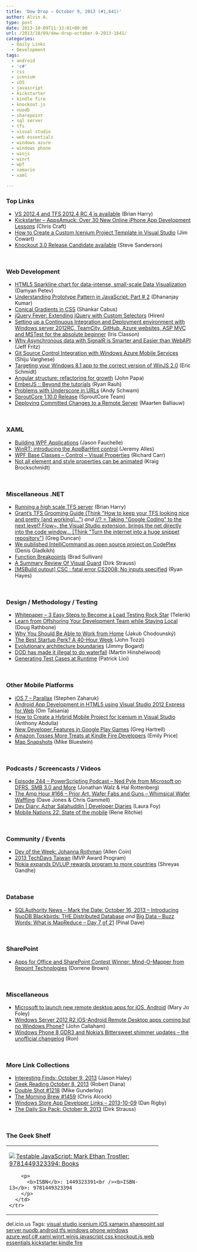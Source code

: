 ```yaml
---
title: 'Dew Drop – October 9, 2013 (#1,641)'
author: Alvin A.
type: post
date: 2013-10-09T11:33:01+00:00
url: /2013/10/09/dew-drop-october-9-2013-1641/
categories:
  - Daily Links
  - Development
tags:
  - android
  - 'c#'
  - css
  - icenium
  - iOS
  - javascript
  - kickstarter
  - kindle fire
  - knockout.js
  - nuodb
  - sharepoint
  - sql server
  - tfs
  - visual studio
  - web essentials
  - windows azure
  - windows phone
  - winjs
  - winrt
  - wpf
  - xamarin
  - xaml

---
```

### <a name="top"></a>Top Links

  * <a href="http://blogs.msdn.com/b/bharry/archive/2013/10/08/vs-2012-4-and-tfs-2012-4-rc-4-is-available.aspx" target="_blank">VS 2012.4 and TFS 2012.4 RC 4 is available</a> (Brian Harry)
  * [Kickstarter &#8211; AppsAmuck: Over 30 New Online iPhone App Development Lessons][1] (Chris Craft)
  * <a href="http://www.icenium.com/blog/icenium-team-blog/2013/10/08/how-to-create-a-custom-icenium-project-template-in-visual-studio" target="_blank">How to Create a Custom Icenium Project Template in Visual Studio</a> (Jim Cowart)
  * <a href="http://feeds.codeville.net/~r/SteveCodeville/~3/Ia6ztLUmrGc/" target="_blank">Knockout 3.0 Release Candidate available</a> (Steve Sanderson)

&#160;

### <a name="web"></a>Web Development

  * <a href="http://www.infragistics.com/community/blogs/damyan_petev/archive/2013/10/08/html5-sparkline-chart-for-data-intense-small-scale-data-visualization.aspx" target="_blank">HTML5 Sparkline chart for data-intense, small-scale Data Visualization</a> (Damyan Petev)
  * <a href="http://debugmode.net/2013/10/09/understanding-prototype-pattern-in-javascript-part-2/" target="_blank">Understanding Prototype Pattern in JavaScript: Part # 2</a> (Dhananjay Kumar)
  * <a href="http://css-tricks.com/conical-gradients-css/" target="_blank">Conical Gradients in CSS</a> (Shankar Cabus)
  * <a href="http://blogs.quovantis.com/hiren/2013/10/jquery-fever-extending-jquery-with-custom-selectors/?utm_source=rss&utm_medium=rss&utm_campaign=jquery-fever-extending-jquery-with-custom-selectors" target="_blank">jQuery Fever: Extending jQuery with Custom Selectors</a> (Hiren)
  * <a href="http://irisclasson.com/2013/10/08/setting-up-a-continuous-integration-and-deployment-environment-with-windows-server-2012rc-teamcity-github-azure-websites-asp-mvc-and-mstest-for-the-absolute-beginner/" target="_blank">Setting up a Continuous Integration and Deployment environment with Windows server 2012RC, TeamCity, GitHub, Azure websites, ASP MVC and MSTest for the absolute beginner</a> (Iris Classon)
  * <a href="http://feedproxy.google.com/~r/Telerik/~3/jgAEKIEfIWQ/async-data-with-signalr" target="_blank">Why Asynchronous data with SignalR is Smarter and Easier than WebAPI</a> (Jeff Fritz)
  * <a href="http://feedproxy.google.com/~r/ShijuVBlog/~3/alodpDGJuM4/git-source-control-integration-with-windows-azure-mobile-services.aspx" target="_blank">Git Source Control Integration with Windows Azure Mobile Services</a> (Shiju Varghese)
  * <a href="http://blogs.windows.com/windows/b/appbuilder/archive/2013/10/08/targeting-your-windows-8-1-app-to-the-correct-version-of-winjs-2-0.aspx" target="_blank">Targeting your Windows 8.1 app to the correct version of WinJS 2.0</a> (Eric Schmidt)
  * <a href="http://blog.pluralsight.com/2013/10/08/angular-structure-refactoring-for-growth/" target="_blank">Angular structure: refactoring for growth</a> (John Papa)
  * <a href="http://feedproxy.google.com/~r/LosTechies/~3/xuxUv1k53Uw/" target="_blank">EmberJS :: Beyond the tutorials</a> (Ryan Rauh)
  * <a href="http://www.schwammysays.net/problems-with-underscore-in-urls/" target="_blank">Problems with Underscore in URLs</a> (Andy Schwam)
  * <a href="http://feedproxy.google.com/~r/Sproutcore-BlogPosts/~3/6ZMT6ewsOfQ/" target="_blank">SproutCore 1.10.0 Release</a> (SproutCore Team)
  * <a href="http://blog.jetbrains.com/phpstorm/2013/10/deploying-committed-changes-to-a-remote-server/?utm_source=rss&utm_medium=rss&utm_campaign=deploying-committed-changes-to-a-remote-server" target="_blank">Deploying Committed Changes to a Remote Server</a> (Maarten Balliauw)

&#160;

### <a name="silverlight"></a>XAML

  * <a href="http://www.mindscapehq.com/blog/index.php/2013/10/08/building-wpf-applications/" target="_blank">Building WPF Applications</a> (Jason Fauchelle)
  * <a href="http://www.japf.fr/2013/10/winrt-introducing-the-appbarhint-control/" target="_blank">WinRT: introducing the AppBarHint control</a> (Jeremy Alles)
  * <a href="http://feedproxy.google.com/~r/BlackwaspLatestAdditions/~3/EWJCSGUwTxg/RSSLanding.aspx" target="_blank">WPF Base Classes &#8211; Control &#8211; Visual Properties</a> (Richard Carr)
  * <a href="http://kraigbrockschmidt.com/blog/?p=1148" target="_blank">Not all element and style properties can be animated</a> (Kraig Brockschmidt)

&#160;

### <a name="dotnet"></a>Miscellaneous .NET

  * <a href="http://blogs.msdn.com/b/bharry/archive/2013/10/08/running-a-high-scale-tfs-server.aspx" target="_blank">Running a high scale TFS server</a> (Brian Harry)
  * <a href="http://coolthingoftheday.blogspot.com/2013/10/grant-tfs-grooming-guide-think-to-keep.html" target="_blank">Grant&#8217;s TFS Grooming Guide (Think "How to keep your TFS looking nice and pretty [and working]&#8230;")</a> _and_ <a href="http://coolthingoftheday.blogspot.com/2013/10/taking-coding-to-next-level-flow-visual.html" target="_blank">//? = Taking "Google Coding" to the next level? Flow~, the Visual Studio extension, brings the net directly into the code window&#8230; [Think "Turn the internet into a huge snippet repository"]</a> (Greg Duncan)
  * <a href="http://feedproxy.google.com/~r/outcoldman_en/~3/V0JiJ_g8f3Y/337" target="_blank">We published IntelliCommand as open source project on CodePlex</a> (Denis Gladkikh)
  * <a href="http://blogs.msdn.com/b/visualstudioalm/archive/2013/10/08/function-breakpoints.aspx" target="_blank">Function Breakpoints</a> (Brad Sullivan)
  * <a href="http://www.codeproject.com/Articles/663579/A-Summary-Review-Of-Visual-Guard" target="_blank">A Summary Review Of Visual Guard</a> (Dirk Strauss)
  * <a href="http://feedproxy.google.com/~r/blogryanhayesnet/~3/VZlPLI_brwU/" target="_blank">[MSBuild output] CSC : fatal error CS2008: No inputs specified</a> (Ryan Hayes)

&#160;

### <a name="design"></a>Design / Methodology / Testing

  * [Whitepaper &#8211; 3 Easy Steps to Become a Load Testing Rock Star][2] (Telerik)
  * <a href="http://feedproxy.google.com/~r/DiaryOfANinja/~3/j9gXTDTJFME/learn-from-offshoring-your-development-team-while-staying-local" target="_blank">Learn from Offshoring Your Development Team while Staying Local</a> (Doug Rathbone)
  * <a href="http://chodounsky.net/2013/10/09/why-you-should-be-able-to-work-from-home/" target="_blank">Why You Should Be Able to Work from Home</a> (Jakub Chodounský)
  * <a href="http://feeds.mashable.com/~r/Mashable/~3/Rc0j_9jyxmk/" target="_blank">The Best Startup Perk? A 40-Hour Week</a> (John Tozzi)
  * <a href="http://feedproxy.google.com/~r/LosTechies/~3/mYDZo81_rZo/" target="_blank">Evolutionary architecture boundaries</a> (Jimmy Bogard)
  * <a href="http://nakedalm.com/dod-has-made-it-illegal-to-do-waterfall/" target="_blank">DOD has made it illegal to do waterfall</a> (Martin Hinshelwood)
  * <a href="http://feedproxy.google.com/~r/LosTechies/~3/ky-tY_rgDLg/" target="_blank">Generating Test Cases at Runtime</a> (Patrick Lioi)

&#160;

### <a name="mobile"></a>Other Mobile Platforms

  * <a href="http://www.infragistics.com/community/blogs/stevez/archive/2013/10/08/ios-7-parallax.aspx" target="_blank">iOS 7 &#8211; Parallax</a> (Stephen Zaharuk)
  * <a href="http://feedproxy.google.com/~r/geekswithblogs/~3/UExHkeyM8oY/android-app-development-in-html5-using-visual-studio-2012-express.aspx" target="_blank">Android App Development in HTML5 using Visual Studio 2012 Express for Web</a> (Om Talsania)
  * <a href="http://feedproxy.google.com/~r/Telerik/~3/-J-nZFhmbEo/how-to-create-a-hybrid-mobile-project-for-icenium-in-visual-studio" target="_blank">How to Create a Hybrid Mobile Project for Icenium in Visual Studio</a> (Anthony Abdulla)
  * <a href="http://feedproxy.google.com/~r/blogspot/hsDu/~3/2s_ff_060oI/new-developer-features-in-google-play.html" target="_blank">New Developer Features in Google Play Games</a> (Greg Hartrell)
  * <a href="http://feeds.mashable.com/~r/Mashable/~3/_ww6647b9E4/" target="_blank">Amazon Tosses More Treats at Kindle Fire Developers</a> (Emily Price)
  * <a href="http://blog.xamarin.com/map-snapshots/" target="_blank">Map Snapshots</a> (Mike Bluestein)

&#160;

### <a name="podcasts"></a>Podcasts / Screencasts / Videos

  * <a href="http://feedproxy.google.com/~r/Powerscripting/~3/B1ZrG691ojo/episode-244-power-scripting-podcast-ned-pyle-from-microsoft-on-dfrs-smb-3-0-and-more" target="_blank">Episode 244 &#8211; PowerScripting Podcast &#8211; Ned Pyle from Microsoft on DFRS, SMB 3.0 and More</a> (Jonathan Walz & Hal Rottenberg)
  * <a href="http://feedproxy.google.com/~r/TheAmpHour/~3/CP4mNFHgzXM/" target="_blank">The Amp Hour #166 – Prior Art, Wafer Fabs and Guns – Whimsical Wafer Waffling</a> (Dave Jones & Chris Gammell)
  * <a href="http://channel9.msdn.com/Series/Developer-Diaries/Dev-Diary-Azhar-Salahuddin" target="_blank">Dev Diary: Azhar Salahuddin | Developer Diaries</a> (Laura Foy)
  * <a href="http://feedproxy.google.com/~r/wmexperts/~3/DN41vJ9jtok/story01.htm" target="_blank">Mobile Nations 22: State of the mobile</a> (Rene Ritchie)

&#160;

### <a name="events"></a>Community / Events

  * <a href="http://feeds.dzone.com/~r/zones/agile/~3/wvqlXsfTgW4/dev-week-johanna-rothman" target="_blank">Dev of the Week: Johanna Rothman</a> (Allen Coin)
  * <a href="http://blogs.msdn.com/b/mvpawardprogram/archive/2013/10/08/2013-techdays-taiwan.aspx" target="_blank">2013 TechDays Taiwan</a> (MVP Award Program)
  * <a href="http://feedproxy.google.com/~r/neowin-main/~3/0O3DiDw-e-Q/story01.htm" target="_blank">Nokia expands DVLUP rewards program to more countries</a> (Shreyas Gandhe)

&#160;

### <a name="sql"></a>Database

  * <a href="http://blog.sqlauthority.com/2013/10/08/sqlauthority-news-mark-the-date-october-16-2013-introducing-nuodb-blackbirds-the-distributed-database/" target="_blank">SQLAuthority News – Mark the Date: October 16, 2013 – Introducing NuoDB Blackbirds: THE Distributed Database</a> _and_ <a href="http://blog.sqlauthority.com/2013/10/09/big-data-buzz-words-what-is-mapreduce-day-7-of-21/" target="_blank">Big Data – Buzz Words: What is MapReduce – Day 7 of 21</a> (Pinal Dave)

&#160;

### <a name="sp"></a>SharePoint

  * <a href="http://blogs.msdn.com/b/officeapps/archive/2013/10/08/apps-for-office-and-sharepoint-contest-winner-mind-o-mapper-from-repoint-technologies.aspx" target="_blank">Apps for Office and SharePoint Contest Winner: Mind-O-Mapper from Repoint Technologies</a> (Dorrene Brown)

&#160;

### <a name="misc"></a>Miscellaneous

  * <a href="http://www.zdnet.com/microsoft-to-launch-new-remote-desktop-apps-for-ios-android-7000021660/" target="_blank">Microsoft to launch new remote desktop apps for iOS, Android</a> (Mary Jo Foley)
  * <a href="http://feedproxy.google.com/~r/neowin-main/~3/i-eHBikO9qg/story01.htm" target="_blank">Windows Server 2012 R2 iOS-Android Remote Desktop apps coming but no Windows Phone?</a> (John Callaham)
  * <a href="http://feedproxy.google.com/~r/winbetadotorg/~3/B4qsD9auyI0/windows-phone-8-gdr3-and-nokias-bittersweet-shimmer-updates-unofficial-changelog" target="_blank">Windows Phone 8 GDR3 and Nokia&#8217;s Bittersweet shimmer updates &#8211; the unofficial changelog</a> (Ron)

&#160;

### <a name="links"></a>More Link Collections

  * <a href="http://jasonhaley.com/blog/post/2013/10/09/Interesting-Finds-October-9-2013.aspx" target="_blank">Interesting Finds: October 9, 2013</a> (Jason Haley)
  * <a href="http://feeds.regulargeek.com/~r/RegularGeek/~3/62MYLuQJZgg/" target="_blank">Geek Reading October 8, 2013</a> (Robert Diana)
  * <a href="http://afreshcup.com/home/2013/10/9/double-shot-1218.html" target="_blank">Double Shot #1218</a> (Mike Gunderloy)
  * <a href="http://feedproxy.google.com/~r/ReflectivePerspective/~3/LPYbvNozCnQ/" target="_blank">The Morning Brew #1459</a> (Chris Alcock)
  * <a href="http://feedproxy.google.com/~r/DanRigby/~3/NiOWZd5jd5M/" target="_blank">Windows Store App Developer Links &#8211; 2013-10-09</a> (Dan Rigby)
  * <a href="http://feeds.feedblitz.com/~/47814455/0/dirkstrauss~The-Daily-Six-Pack-October" target="_blank">The Daily Six Pack: October 9, 2013</a> (Dirk Strauss)

&#160;

### <a name="shelf"></a>The Geek Shelf

<div id="scid:7dc1bd33-94bd-46fd-a20b-0131235bcd47:ace3a573-8893-4162-966c-97034fbd1ce8" class="wlWriterEditableSmartContent" style="float: none; padding-bottom: 0px; padding-top: 0px; padding-left: 0px; margin: 0px; display: inline; padding-right: 0px">
  <table cellspacing="0" cellpadding="2" width="400" border="0" unselectable="on">
    <tr>
      <td valign="top" width="400">
        <p>
          <a title="Testable JavaScript: Mark Ethan Trostler: 9781449323394: Books" href="http://www.amazon.com/exec/obidos/ASIN/1449323391/alvinashcraft-20"><img data-recalc-dims="1" decoding="async" src="https://i0.wp.com/images.amazon.com/images/P/1449323391.01.MZZZZZZZ.jpg?w=660" border="0" align="left" style="float:left" />Testable JavaScript: Mark Ethan Trostler: 9781449323394: Books</a>
        </p>
        
        <p>
          <b>ISBN</b>: 1449323391<br /><b>ISBN-13</b>: 9781449323394
        </p>
      </td>
    </tr>
  </table>
</div>

<div id="scid:0767317B-992E-4b12-91E0-4F059A8CECA8:25b199ae-1afa-4a90-8b23-bbc0e75d3ba9" class="wlWriterEditableSmartContent" style="float: none; padding-bottom: 0px; padding-top: 0px; padding-left: 0px; margin: 0px; display: inline; padding-right: 0px">
  del.icio.us Tags: <a href="http://del.icio.us/popular/visual+studio" rel="tag">visual studio</a>,<a href="http://del.icio.us/popular/icenium" rel="tag">icenium</a>,<a href="http://del.icio.us/popular/iOS" rel="tag">iOS</a>,<a href="http://del.icio.us/popular/xamarin" rel="tag">xamarin</a>,<a href="http://del.icio.us/popular/sharepoint" rel="tag">sharepoint</a>,<a href="http://del.icio.us/popular/sql+server" rel="tag">sql server</a>,<a href="http://del.icio.us/popular/nuodb" rel="tag">nuodb</a>,<a href="http://del.icio.us/popular/android" rel="tag">android</a>,<a href="http://del.icio.us/popular/tfs" rel="tag">tfs</a>,<a href="http://del.icio.us/popular/windows+phone" rel="tag">windows phone</a>,<a href="http://del.icio.us/popular/windows+azure" rel="tag">windows azure</a>,<a href="http://del.icio.us/popular/wpf" rel="tag">wpf</a>,<a href="http://del.icio.us/popular/c%23" rel="tag">c#</a>,<a href="http://del.icio.us/popular/xaml" rel="tag">xaml</a>,<a href="http://del.icio.us/popular/winrt" rel="tag">winrt</a>,<a href="http://del.icio.us/popular/winjs" rel="tag">winjs</a>,<a href="http://del.icio.us/popular/javascript" rel="tag">javascript</a>,<a href="http://del.icio.us/popular/css" rel="tag">css</a>,<a href="http://del.icio.us/popular/knockout.js" rel="tag">knockout.js</a>,<a href="http://del.icio.us/popular/web+essentials" rel="tag">web essentials</a>,<a href="http://del.icio.us/popular/kickstarter" rel="tag">kickstarter</a>,<a href="http://del.icio.us/popular/kindle+fire" rel="tag">kindle fire</a>
</div>

 [1]: http://www.kickstarter.com/projects/1872716611/appsamuck-over-30-new-online-iphone-app-developmen
 [2]: http://www.telerik.com/automated-testing-tools/campaigns/become-a-load-testing-rockstar.aspx